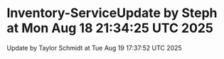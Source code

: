 # Inventory-ServiceUpdate by Steph at Mon Aug 18 21:34:25 UTC 2025
Update by Taylor Schmidt at Tue Aug 19 17:37:52 UTC 2025
